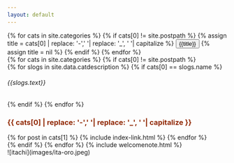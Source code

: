 ```yaml
---
layout: default
---
```

<div style ="min-height: 100%;  height: auto !important;">
<div class="tab">
    {% for cats in site.categories %}
    {% if cats[0] != site.postpath %}
    {% assign title = cats[0] | replace: '-',' '| replace: '_', ' '| capitalize %}
    <button class="tablinks" onclick="openTab (event, '{{cats[0]}}', 'tabcontent')">
        {{title}}
    </button>
    {% assign title = nil %}
    {% endif %}
    {% endfor %}
</div>
{% for cats in site.categories %}
{% if cats[0] != site.postpath %}
<div id="{{cats[0]}}" class="tabcontent">
  <div class="txt-center slogan">
     {% for slogs in site.data.catdescription %}
     {% if cats[0] == slogs.name %}
        <h6>{{slogs.text}}</h6>
      {% endif %}
     {% endfor %}
  </div>
  <div class="indexContainer">
  <div class="txt-center slogan">
  <h3 style="color: #912905;">{{ cats[0] | replace: '-',' '| replace: '_', ' '| capitalize }}</h3>
  </div>
  <div class="posts">
    {% for post in cats[1] %}
        {% include index-link.html %}
    {% endfor %}
  </div></div>
</div>
{% endif %}
{% endfor %}
{% include welcomenote.html %}
</div>
![itachi](images/ita-oro.jpeg)